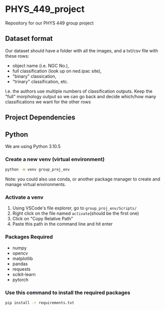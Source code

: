 # PHYS_449_project

Repository for our PHYS 449 group project

## Dataset format

Our dataset should have a folder with all the images, and a txt/csv file with these rows:

- object name (i.e. NGC No.),
- full classification (look up on ned.ipac site),
- "binary" classication,
- "trinary" classification, etc.

I.e. the authors use multiple numbers of classification outputs. Keep the "full" morphology output so we can go back and decide which/how many classifications we want for the other rows

## Project Dependencies

## Python

We are using Python 3.10.5

### Create a new venv (virtual environment)

```sh
python -m venv group_proj_env
```

Note: you could also use conda, or another package manager to create and manage virtual environments.

### Activate a venv

1. Using VSCode's file explorer, go to `group_proj_env/Scripts/`
2. Right click on the file named `activate`(should be the first one)
3. Click on "Copy Relative Path"
4. Paste this path in the command line and hit enter

### Packages Required

- numpy
- opencv
- matplotlib
- pandas
- requests
- scikit-learn
- pytorch

### Use this command to install the required packages

```sh
pip install -r requirements.txt
```
